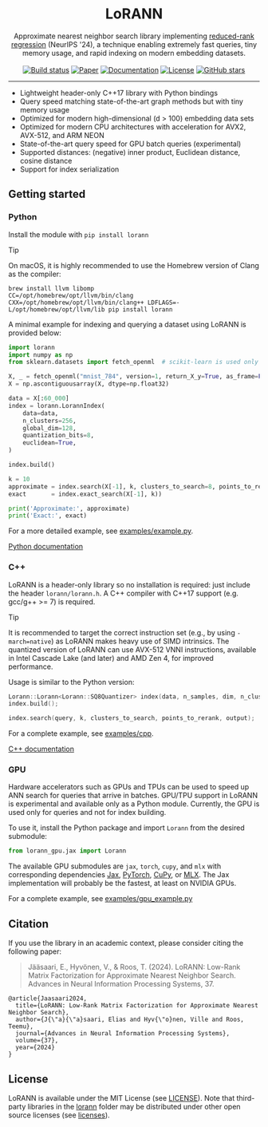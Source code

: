 <h1 align="center">LoRANN</h1>
<div align="center">
Approximate nearest neighbor search library implementing <a href="https://arxiv.org/abs/2410.18926">reduced-rank regression</a> (NeurIPS '24), a technique enabling extremely fast queries, tiny memory usage, and rapid indexing on modern embedding datasets.
</div>
<br/>

<div align="center">
    <a href="https://github.com/ejaasaari/lorann/actions/workflows/build.yml"><img src="https://github.com/ejaasaari/lorann/actions/workflows/build.yml/badge.svg" alt="Build status" /></a>
    <a href="https://arxiv.org/abs/2410.18926"><img src="https://img.shields.io/badge/Paper-NeurIPS%3A_LoRANN-salmon" alt="Paper" /></a>
    <a href="https://ejaasaari.github.io/lorann"><img src="https://img.shields.io/badge/api-reference-blue.svg" alt="Documentation" /></a>
    <a href="https://github.com/ejaasaari/lorann/blob/master/LICENSE"><img src="https://img.shields.io/github/license/ejaasaari/lorann" alt="License" /></a>
    <a href="https://github.com/ejaasaari/lorann/stargazers"><img src="https://img.shields.io/github/stars/ejaasaari/lorann" alt="GitHub stars" /></a>
</div>

---

- Lightweight header-only C++17 library with Python bindings
- Query speed matching state-of-the-art graph methods but with tiny memory usage
- Optimized for modern high-dimensional (d > 100) embedding data sets
- Optimized for modern CPU architectures with acceleration for AVX2, AVX-512, and ARM NEON
- State-of-the-art query speed for GPU batch queries (experimental)
- Supported distances: (negative) inner product, Euclidean distance, cosine distance
- Support for index serialization

## Getting started

### Python

Install the module with `pip install lorann`

> [!TIP]
> On macOS, it is highly recommended to use the Homebrew version of Clang as the compiler:

```shell script
brew install llvm libomp
CC=/opt/homebrew/opt/llvm/bin/clang CXX=/opt/homebrew/opt/llvm/bin/clang++ LDFLAGS=-L/opt/homebrew/opt/llvm/lib pip install lorann
```

A minimal example for indexing and querying a dataset using LoRANN is provided below:

```python
import lorann
import numpy as np
from sklearn.datasets import fetch_openml  # scikit-learn is used only for loading the data

X, _ = fetch_openml("mnist_784", version=1, return_X_y=True, as_frame=False)
X = np.ascontiguousarray(X, dtype=np.float32)

data = X[:60_000]
index = lorann.LorannIndex(
    data=data,
    n_clusters=256,
    global_dim=128,
    quantization_bits=8,
    euclidean=True,
)

index.build()

k = 10
approximate = index.search(X[-1], k, clusters_to_search=8, points_to_rerank=100)
exact       = index.exact_search(X[-1], k))

print('Approximate:', approximate)
print('Exact:', exact)
```

For a more detailed example, see [examples/example.py](examples/example.py).

[Python documentation](https://eliasjaasaari.com/lorann/python.html)

### C++

LoRANN is a header-only library so no installation is required: just include the header `lorann/lorann.h`. A C++ compiler with C++17 support (e.g. gcc/g++ >= 7) is required.

> [!TIP]
> It is recommended to target the correct instruction set (e.g., by using `-march=native`) as LoRANN makes heavy use of SIMD intrinsics. The quantized version of LoRANN can use AVX-512 VNNI instructions, available in Intel Cascade Lake (and later) and AMD Zen 4, for improved performance.

Usage is similar to the Python version:

```cpp
Lorann::Lorann<Lorann::SQ8Quantizer> index(data, n_samples, dim, n_clusters, global_dim);
index.build();

index.search(query, k, clusters_to_search, points_to_rerank, output);
```

For a complete example, see [examples/cpp](examples/cpp).

[C++ documentation](https://eliasjaasaari.com/lorann/cpp.html)

### GPU

Hardware accelerators such as GPUs and TPUs can be used to speed up ANN search for queries that arrive in batches. GPU/TPU support in LoRANN is experimental and available only as a Python module. Currently, the GPU is used only for queries and not for index building.

To use it, install the Python package and import `Lorann` from the desired submodule:

```python
from lorann_gpu.jax import Lorann
```

The available GPU submodules are `jax`, `torch`, `cupy`, and `mlx` with corresponding dependencies [Jax](https://jax.readthedocs.io/en/latest/), [PyTorch](https://pytorch.org/), [CuPy](https://cupy.dev/), or [MLX](https://github.com/ml-explore/mlx). The Jax implementation will probably be the fastest, at least on NVIDIA GPUs.

For a complete example, see [examples/gpu_example.py](examples/gpu_example.py)

## Citation

If you use the library in an academic context, please consider citing the following paper:

> Jääsaari, E., Hyvönen, V., & Roos, T. (2024). LoRANN: Low-Rank Matrix Factorization for Approximate Nearest Neighbor Search. Advances in Neural Information Processing Systems, 37.

~~~~
@article{Jaasaari2024,
  title={LoRANN: Low-Rank Matrix Factorization for Approximate Nearest Neighbor Search},
  author={J{\"a}{\"a}saari, Elias and Hyv{\"o}nen, Ville and Roos, Teemu},
  journal={Advances in Neural Information Processing Systems},
  volume={37},
  year={2024}
}
~~~~

## License

LoRANN is available under the MIT License (see [LICENSE](LICENSE)). Note that third-party libraries in the [lorann](lorann) folder may be distributed under other open source licenses (see [licenses](licenses)).
